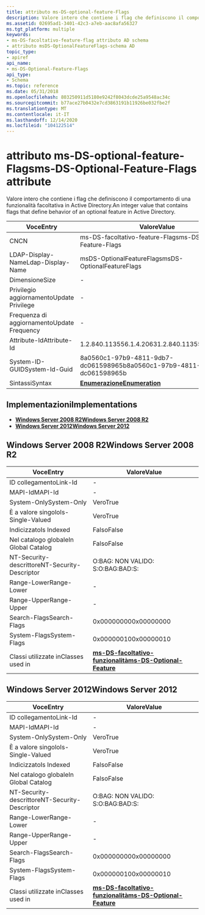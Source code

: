 ```yaml
---
title: attributo ms-DS-optional-feature-Flags
description: Valore intero che contiene i flag che definiscono il comportamento di una funzionalità facoltativa in Active Directory.
ms.assetid: 02695ad1-3401-42c3-a7eb-aac8afa56327
ms.tgt_platform: multiple
keywords:
- ms-DS-facoltativo-feature-flag attributo AD schema
- attributo msDS-OptionalFeatureFlags-schema AD
topic_type:
- apiref
api_name:
- ms-DS-Optional-Feature-Flags
api_type:
- Schema
ms.topic: reference
ms.date: 05/31/2018
ms.openlocfilehash: 803250911d5180e9242f8043dcde25a9548ac34c
ms.sourcegitcommit: b77ace27b0432e7cd3863191b11926be032fbe2f
ms.translationtype: MT
ms.contentlocale: it-IT
ms.lasthandoff: 12/14/2020
ms.locfileid: "104122514"
---
```

# <a name="ms-ds-optional-feature-flags-attribute"></a><span data-ttu-id="dd417-105">attributo ms-DS-optional-feature-Flags</span><span class="sxs-lookup"><span data-stu-id="dd417-105">ms-DS-Optional-Feature-Flags attribute</span></span>

<span data-ttu-id="dd417-106">Valore intero che contiene i flag che definiscono il comportamento di una funzionalità facoltativa in Active Directory.</span><span class="sxs-lookup"><span data-stu-id="dd417-106">An integer value that contains flags that define behavior of an optional feature in Active Directory.</span></span>



| <span data-ttu-id="dd417-107">Voce</span><span class="sxs-lookup"><span data-stu-id="dd417-107">Entry</span></span> | <span data-ttu-id="dd417-108">Valore</span><span class="sxs-lookup"><span data-stu-id="dd417-108">Value</span></span> |
|-------------------|--------------------------------------|
| <span data-ttu-id="dd417-109">CN</span><span class="sxs-lookup"><span data-stu-id="dd417-109">CN</span></span>                | <span data-ttu-id="dd417-110">ms-DS-facoltativo-feature-Flags</span><span class="sxs-lookup"><span data-stu-id="dd417-110">ms-DS-Optional-Feature-Flags</span></span>         |
| <span data-ttu-id="dd417-111">LDAP-Display-Name</span><span class="sxs-lookup"><span data-stu-id="dd417-111">Ldap-Display-Name</span></span> | <span data-ttu-id="dd417-112">msDS-OptionalFeatureFlags</span><span class="sxs-lookup"><span data-stu-id="dd417-112">msDS-OptionalFeatureFlags</span></span>            |
| <span data-ttu-id="dd417-113">Dimensione</span><span class="sxs-lookup"><span data-stu-id="dd417-113">Size</span></span>              | \-                                   |
| <span data-ttu-id="dd417-114">Privilegio aggiornamento</span><span class="sxs-lookup"><span data-stu-id="dd417-114">Update Privilege</span></span>  | \-                                   |
| <span data-ttu-id="dd417-115">Frequenza di aggiornamento</span><span class="sxs-lookup"><span data-stu-id="dd417-115">Update Frequency</span></span>  | \-                                   |
| <span data-ttu-id="dd417-116">Attribute-Id</span><span class="sxs-lookup"><span data-stu-id="dd417-116">Attribute-Id</span></span>      | <span data-ttu-id="dd417-117">1.2.840.113556.1.4.2063</span><span class="sxs-lookup"><span data-stu-id="dd417-117">1.2.840.113556.1.4.2063</span></span>              |
| <span data-ttu-id="dd417-118">System-ID-GUID</span><span class="sxs-lookup"><span data-stu-id="dd417-118">System-Id-Guid</span></span>    | <span data-ttu-id="dd417-119">8a0560c1-97b9-4811-9db7-dc061598965b</span><span class="sxs-lookup"><span data-stu-id="dd417-119">8a0560c1-97b9-4811-9db7-dc061598965b</span></span> |
| <span data-ttu-id="dd417-120">Sintassi</span><span class="sxs-lookup"><span data-stu-id="dd417-120">Syntax</span></span>            | [<span data-ttu-id="dd417-121">**Enumerazione**</span><span class="sxs-lookup"><span data-stu-id="dd417-121">**Enumeration**</span></span>](s-enumeration.md) |



## <a name="implementations"></a><span data-ttu-id="dd417-122">Implementazioni</span><span class="sxs-lookup"><span data-stu-id="dd417-122">Implementations</span></span>

-   [<span data-ttu-id="dd417-123">**Windows Server 2008 R2**</span><span class="sxs-lookup"><span data-stu-id="dd417-123">**Windows Server 2008 R2**</span></span>](#windows-server-2008-r2)
-   [<span data-ttu-id="dd417-124">**Windows Server 2012**</span><span class="sxs-lookup"><span data-stu-id="dd417-124">**Windows Server 2012**</span></span>](#windows-server-2012)

## <a name="windows-server-2008-r2"></a><span data-ttu-id="dd417-125">Windows Server 2008 R2</span><span class="sxs-lookup"><span data-stu-id="dd417-125">Windows Server 2008 R2</span></span>



| <span data-ttu-id="dd417-126">Voce</span><span class="sxs-lookup"><span data-stu-id="dd417-126">Entry</span></span> | <span data-ttu-id="dd417-127">Valore</span><span class="sxs-lookup"><span data-stu-id="dd417-127">Value</span></span> |
|------------------------|---------------------------------------------------------------------|
| <span data-ttu-id="dd417-128">ID collegamento</span><span class="sxs-lookup"><span data-stu-id="dd417-128">Link-Id</span></span>                | \-                                                                  |
| <span data-ttu-id="dd417-129">MAPI-Id</span><span class="sxs-lookup"><span data-stu-id="dd417-129">MAPI-Id</span></span>                | \-                                                                  |
| <span data-ttu-id="dd417-130">System-Only</span><span class="sxs-lookup"><span data-stu-id="dd417-130">System-Only</span></span>            | <span data-ttu-id="dd417-131">Vero</span><span class="sxs-lookup"><span data-stu-id="dd417-131">True</span></span>                                                                |
| <span data-ttu-id="dd417-132">È a valore singolo</span><span class="sxs-lookup"><span data-stu-id="dd417-132">Is-Single-Valued</span></span>       | <span data-ttu-id="dd417-133">Vero</span><span class="sxs-lookup"><span data-stu-id="dd417-133">True</span></span>                                                                |
| <span data-ttu-id="dd417-134">Indicizzato</span><span class="sxs-lookup"><span data-stu-id="dd417-134">Is Indexed</span></span>             | <span data-ttu-id="dd417-135">Falso</span><span class="sxs-lookup"><span data-stu-id="dd417-135">False</span></span>                                                               |
| <span data-ttu-id="dd417-136">Nel catalogo globale</span><span class="sxs-lookup"><span data-stu-id="dd417-136">In Global Catalog</span></span>      | <span data-ttu-id="dd417-137">Falso</span><span class="sxs-lookup"><span data-stu-id="dd417-137">False</span></span>                                                               |
| <span data-ttu-id="dd417-138">NT-Security-descrittore</span><span class="sxs-lookup"><span data-stu-id="dd417-138">NT-Security-Descriptor</span></span> | <span data-ttu-id="dd417-139">O:BAG: NON VALIDO: S:</span><span class="sxs-lookup"><span data-stu-id="dd417-139">O:BAG:BAD:S:</span></span>                                                        |
| <span data-ttu-id="dd417-140">Range-Lower</span><span class="sxs-lookup"><span data-stu-id="dd417-140">Range-Lower</span></span>            | \-                                                                  |
| <span data-ttu-id="dd417-141">Range-Upper</span><span class="sxs-lookup"><span data-stu-id="dd417-141">Range-Upper</span></span>            | \-                                                                  |
| <span data-ttu-id="dd417-142">Search-Flags</span><span class="sxs-lookup"><span data-stu-id="dd417-142">Search-Flags</span></span>           | <span data-ttu-id="dd417-143">0x00000000</span><span class="sxs-lookup"><span data-stu-id="dd417-143">0x00000000</span></span>                                                          |
| <span data-ttu-id="dd417-144">System-Flags</span><span class="sxs-lookup"><span data-stu-id="dd417-144">System-Flags</span></span>           | <span data-ttu-id="dd417-145">0x00000010</span><span class="sxs-lookup"><span data-stu-id="dd417-145">0x00000010</span></span>                                                          |
| <span data-ttu-id="dd417-146">Classi utilizzate in</span><span class="sxs-lookup"><span data-stu-id="dd417-146">Classes used in</span></span>        | [<span data-ttu-id="dd417-147">**ms-DS-facoltativo-funzionalità**</span><span class="sxs-lookup"><span data-stu-id="dd417-147">**ms-DS-Optional-Feature**</span></span>](c-msds-optionalfeature.md)<br/> |



## <a name="windows-server-2012"></a><span data-ttu-id="dd417-148">Windows Server 2012</span><span class="sxs-lookup"><span data-stu-id="dd417-148">Windows Server 2012</span></span>



| <span data-ttu-id="dd417-149">Voce</span><span class="sxs-lookup"><span data-stu-id="dd417-149">Entry</span></span> | <span data-ttu-id="dd417-150">Valore</span><span class="sxs-lookup"><span data-stu-id="dd417-150">Value</span></span> |
|------------------------|---------------------------------------------------------------------|
| <span data-ttu-id="dd417-151">ID collegamento</span><span class="sxs-lookup"><span data-stu-id="dd417-151">Link-Id</span></span>                | \-                                                                  |
| <span data-ttu-id="dd417-152">MAPI-Id</span><span class="sxs-lookup"><span data-stu-id="dd417-152">MAPI-Id</span></span>                | \-                                                                  |
| <span data-ttu-id="dd417-153">System-Only</span><span class="sxs-lookup"><span data-stu-id="dd417-153">System-Only</span></span>            | <span data-ttu-id="dd417-154">Vero</span><span class="sxs-lookup"><span data-stu-id="dd417-154">True</span></span>                                                                |
| <span data-ttu-id="dd417-155">È a valore singolo</span><span class="sxs-lookup"><span data-stu-id="dd417-155">Is-Single-Valued</span></span>       | <span data-ttu-id="dd417-156">Vero</span><span class="sxs-lookup"><span data-stu-id="dd417-156">True</span></span>                                                                |
| <span data-ttu-id="dd417-157">Indicizzato</span><span class="sxs-lookup"><span data-stu-id="dd417-157">Is Indexed</span></span>             | <span data-ttu-id="dd417-158">Falso</span><span class="sxs-lookup"><span data-stu-id="dd417-158">False</span></span>                                                               |
| <span data-ttu-id="dd417-159">Nel catalogo globale</span><span class="sxs-lookup"><span data-stu-id="dd417-159">In Global Catalog</span></span>      | <span data-ttu-id="dd417-160">Falso</span><span class="sxs-lookup"><span data-stu-id="dd417-160">False</span></span>                                                               |
| <span data-ttu-id="dd417-161">NT-Security-descrittore</span><span class="sxs-lookup"><span data-stu-id="dd417-161">NT-Security-Descriptor</span></span> | <span data-ttu-id="dd417-162">O:BAG: NON VALIDO: S:</span><span class="sxs-lookup"><span data-stu-id="dd417-162">O:BAG:BAD:S:</span></span>                                                        |
| <span data-ttu-id="dd417-163">Range-Lower</span><span class="sxs-lookup"><span data-stu-id="dd417-163">Range-Lower</span></span>            | \-                                                                  |
| <span data-ttu-id="dd417-164">Range-Upper</span><span class="sxs-lookup"><span data-stu-id="dd417-164">Range-Upper</span></span>            | \-                                                                  |
| <span data-ttu-id="dd417-165">Search-Flags</span><span class="sxs-lookup"><span data-stu-id="dd417-165">Search-Flags</span></span>           | <span data-ttu-id="dd417-166">0x00000000</span><span class="sxs-lookup"><span data-stu-id="dd417-166">0x00000000</span></span>                                                          |
| <span data-ttu-id="dd417-167">System-Flags</span><span class="sxs-lookup"><span data-stu-id="dd417-167">System-Flags</span></span>           | <span data-ttu-id="dd417-168">0x00000010</span><span class="sxs-lookup"><span data-stu-id="dd417-168">0x00000010</span></span>                                                          |
| <span data-ttu-id="dd417-169">Classi utilizzate in</span><span class="sxs-lookup"><span data-stu-id="dd417-169">Classes used in</span></span>        | [<span data-ttu-id="dd417-170">**ms-DS-facoltativo-funzionalità**</span><span class="sxs-lookup"><span data-stu-id="dd417-170">**ms-DS-Optional-Feature**</span></span>](c-msds-optionalfeature.md)<br/> |



 

 






